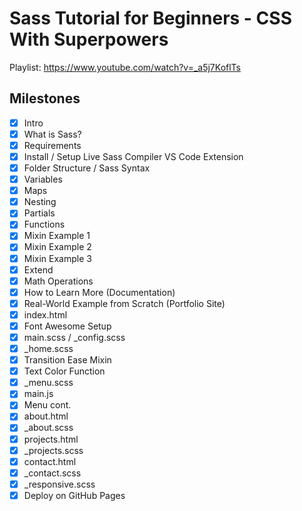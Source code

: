 # Sass Tutorial for Beginners - CSS With Superpowers

Playlist: <https://www.youtube.com/watch?v=_a5j7KoflTs>

## Milestones

- [x] Intro
- [x] What is Sass?
- [x] Requirements
- [x] Install / Setup Live Sass Compiler VS Code Extension
- [x] Folder Structure / Sass Syntax
- [x] Variables
- [x] Maps
- [x] Nesting
- [x] Partials
- [x] Functions
- [x] Mixin Example 1
- [x] Mixin Example 2
- [x] Mixin Example 3
- [x] Extend
- [x] Math Operations
- [x] How to Learn More (Documentation)
- [x] Real-World Example from Scratch (Portfolio Site)
- [x] index.html
- [x] Font Awesome Setup
- [x] main.scss / \_config.scss
- [x] \_home.scss
- [x] Transition Ease Mixin
- [x] Text Color Function
- [x] \_menu.scss
- [x] main.js
- [x] Menu cont.
- [x] about.html
- [x] \_about.scss
- [x] projects.html
- [x] \_projects.scss
- [x] contact.html
- [x] \_contact.scss
- [x] \_responsive.scss
- [x] Deploy on GitHub Pages
